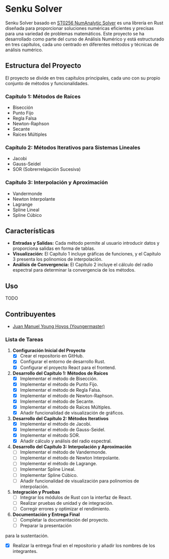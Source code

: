 # Senku Solver

Senku Solver basado en [ST0256 NumAnalytic Solver](https://github.com/Youngermaster/ST0256-NumAnalytic-Solver) es una librería en Rust diseñada para proporcionar soluciones numéricas eficientes y precisas para una variedad de problemas matemáticos. Este proyecto se ha desarrollado como parte del curso de Análisis Numérico y está estructurado en tres capítulos, cada uno centrado en diferentes métodos y técnicas de análisis numérico.

## Estructura del Proyecto

El proyecto se divide en tres capítulos principales, cada uno con su propio conjunto de métodos y funcionalidades.

### Capítulo 1: Métodos de Raíces

- Bisección
- Punto Fijo
- Regla Falsa
- Newton-Raphson
- Secante
- Raíces Múltiples

### Capítulo 2: Métodos Iterativos para Sistemas Lineales

- Jacobi
- Gauss-Seidel
- SOR (Sobrerrelajación Sucesiva)

### Capítulo 3: Interpolación y Aproximación

- Vandermonde
- Newton Interpolante
- Lagrange
- Spline Lineal
- Spline Cúbico

## Características

- **Entradas y Salidas:** Cada método permite al usuario introducir datos y proporciona salidas en forma de tablas.
- **Visualización:** El Capítulo 1 incluye gráficas de funciones, y el Capítulo 3 presenta los polinomios de interpolación.
- **Análisis de Convergencia:** El Capítulo 2 incluye el cálculo del radio espectral para determinar la convergencia de los métodos.

## Uso

TODO

## Contribuyentes

- [Juan Manuel Young Hoyos (Youngermaster)](https://github.com/Youngermaster)

### Lista de Tareas

1. **Configuración Inicial del Proyecto**
   - [x] Crear el repositorio en GitHub.
   - [x] Configurar el entorno de desarrollo Rust.
   - [x] Configurar el proyecto React para el frontend.

2. **Desarrollo del Capítulo 1: Métodos de Raíces**
   - [x] Implementar el método de Bisección.
   - [x] Implementar el método de Punto Fijo.
   - [x] Implementar el método de Regla Falsa.
   - [x] Implementar el método de Newton-Raphson.
   - [x] Implementar el método de Secante.
   - [x] Implementar el método de Raíces Múltiples.
   - [x] Añadir funcionalidad de visualización de gráficos.

3. **Desarrollo del Capítulo 2: Métodos Iterativos**
   - [x] Implementar el método de Jacobi.
   - [x] Implementar el método de Gauss-Seidel.
   - [x] Implementar el método SOR.
   - [x] Añadir cálculo y análisis del radio espectral.

4. **Desarrollo del Capítulo 3: Interpolación y Aproximación**
   - [ ] Implementar el método de Vandermonde.
   - [ ] Implementar el método de Newton Interpolante.
   - [ ] Implementar el método de Lagrange.
   - [ ] Implementar Spline Lineal.
   - [ ] Implementar Spline Cúbico.
   - [ ] Añadir funcionalidad de visualización para polinomios de interpolación.

5. **Integración y Pruebas**
   - [ ] Integrar los módulos de Rust con la interfaz de React.
   - [ ] Realizar pruebas de unidad y de integración.
   - [ ] Corregir errores y optimizar el rendimiento.

6. **Documentación y Entrega Final**
   - [ ] Completar la documentación del proyecto.
   - [ ] Preparar la presentación

 para la sustentación.

- [x] Realizar la entrega final en el repositorio y añadir los nombres de los integrantes.
